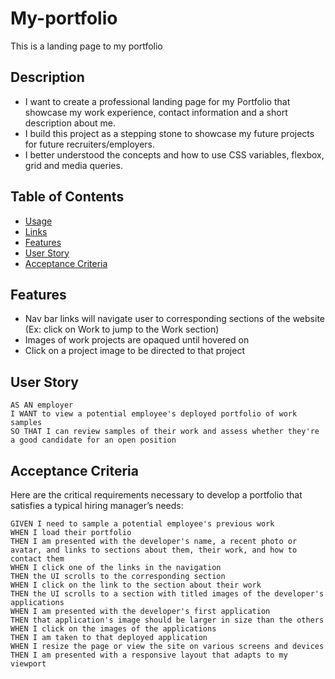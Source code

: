 # My-portfolio
This is a landing page to my portfolio


## Description

- I want to create a professional landing page for my Portfolio that showcase my work experience, contact information and a short description about me.
- I build this project as a stepping stone to showcase my future projects for future recruiters/employers.
- I better understood the concepts and how to use CSS variables, flexbox, grid and media queries.


## Table of Contents 

- [Usage](#usage)
- [Links](#links)
- [Features](#features)
- [User Story](#user-story)
- [Acceptance Criteria](#acceptance-criteria)



 




## Features

- Nav bar links will navigate user to corresponding sections of the website (Ex: click on Work to jump to the Work section)
- Images of work projects are opaqued until hovered on
- Click on a project image to be directed to that project


## User Story

```
AS AN employer
I WANT to view a potential employee's deployed portfolio of work samples
SO THAT I can review samples of their work and assess whether they're a good candidate for an open position
```


## Acceptance Criteria

Here are the critical requirements necessary to develop a portfolio that satisfies a typical hiring manager’s needs:

```
GIVEN I need to sample a potential employee's previous work
WHEN I load their portfolio
THEN I am presented with the developer's name, a recent photo or avatar, and links to sections about them, their work, and how to contact them
WHEN I click one of the links in the navigation
THEN the UI scrolls to the corresponding section
WHEN I click on the link to the section about their work
THEN the UI scrolls to a section with titled images of the developer's applications
WHEN I am presented with the developer's first application
THEN that application's image should be larger in size than the others
WHEN I click on the images of the applications
THEN I am taken to that deployed application
WHEN I resize the page or view the site on various screens and devices
THEN I am presented with a responsive layout that adapts to my viewport
```